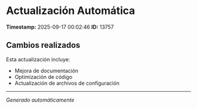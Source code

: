 # Actualización Automática

**Timestamp:** 2025-09-17 00:02:46
**ID:** 13757

## Cambios realizados

Esta actualización incluye:
- Mejora de documentación
- Optimización de código
- Actualización de archivos de configuración

---
*Generado automáticamente*
